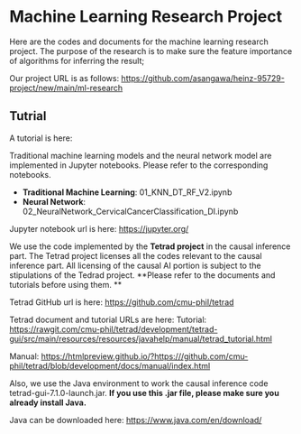 # Machine Learning Research Project
Here are the codes and documents for the machine learning research project. 
The purpose of the research is to make sure the feature importance of algorithms for inferring the result; 

Our project URL is as follows:
https://github.com/asangawa/heinz-95729-project/new/main/ml-research

## Tutrial
A tutorial is here:

Traditional machine learning models and the neural network model are implemented in Jupyter notebooks. 
Please refer to the corresponding notebooks.
  * **Traditional Machine Learning**: 01_KNN_DT_RF_V2.ipynb
  * **Neural Network**: 02_NeuralNetwork_CervicalCancerClassification_DI.ipynb

Jupyter notebook url is here:
https://jupyter.org/

We use the code implemented by the **Tetrad project** in the causal inference part. 
The Tetrad project licenses all the codes relevant to the causal inference part. 
All licensing of the causal AI portion is subject to the stipulations of the Tedrad project. 
**Please refer to the documents and tutorials before using them. **

Tetrad GitHub url is here:
https://github.com/cmu-phil/tetrad

Tetrad document and tutorial URLs are here:
Tutorial:
https://rawgit.com/cmu-phil/tetrad/development/tetrad-gui/src/main/resources/resources/javahelp/manual/tetrad_tutorial.html

Manual:
https://htmlpreview.github.io/?https:///github.com/cmu-phil/tetrad/blob/development/docs/manual/index.html

Also, we use the Java environment to work the causal inference code tetrad-gui-7.1.0-launch.jar. 
**If you use this .jar file, please make sure you already install Java.**

Java can be downloaded here:
https://www.java.com/en/download/
